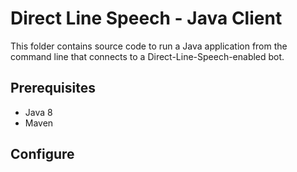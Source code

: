 # Direct Line Speech - Java Client

This folder contains source code to run a Java application from the command line that connects to a Direct-Line-Speech-enabled bot.

## Prerequisites

- Java 8
- Maven

## Configure

